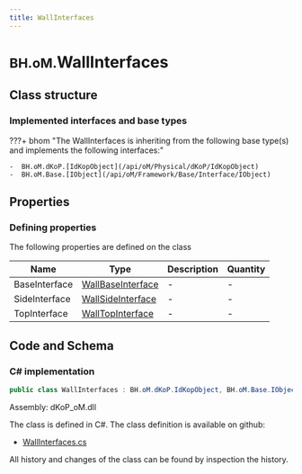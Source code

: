 ```yaml
---
title: WallInterfaces
---
```


# <small>BH.oM.</small>**WallInterfaces**



## Class structure

### Implemented interfaces and base types

???+ bhom "The WallInterfaces is inheriting from the following base type(s) and implements the following interfaces:"

    -  BH.oM.dKoP.[IdKopObject](/api/oM/Physical/dKoP/IdKopObject)
    -  BH.oM.Base.[IObject](/api/oM/Framework/Base/Interface/IObject)


## Properties



### Defining properties

The following properties are defined on the class

| Name             | Type             | Description      | Quantity         |
|------------------|------------------|------------------|------------------|
| BaseInterface | [WallBaseInterface](/api/oM/Physical/dKoP/Interfaces/WallBaseInterface) | - | - |
| SideInterface | [WallSideInterface](/api/oM/Physical/dKoP/Interfaces/WallSideInterface) | - | - |
| TopInterface | [WallTopInterface](/api/oM/Physical/dKoP/Interfaces/WallTopInterface) | - | - |


## Code and Schema

### C# implementation

``` C# title="C#"
public class WallInterfaces : BH.oM.dKoP.IdKopObject, BH.oM.Base.IObject
```

Assembly: dKoP_oM.dll

The class is defined in C#. The class definition is available on github:

- [WallInterfaces.cs](https://github.com/BHoM/dKoP_Toolkit/blob/develop/dKoP_oM/Interfaces\WallInterfaces.cs)

All history and changes of the class can be found by inspection the history.
